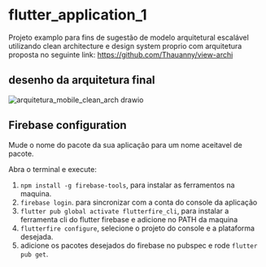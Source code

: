 # flutter_application_1

Projeto examplo para fins de sugestão de modelo arquitetural escalável utilizando clean architecture e design system proprio com arquitetura proposta no seguinte link: https://github.com/Thauanny/view-archi

## desenho da arquitetura final

![arquitetura_mobile_clean_arch drawio](https://github.com/Thauanny/modules-archi/assets/44787914/6978516b-de61-4afe-ba31-2d6ca3f1f711)



## Firebase configuration

Mude o nome do pacote da sua aplicação para um nome aceitavel de pacote.

Abra o terminal e execute:

1. ``npm install -g firebase-tools``, para instalar as ferramentos na maquina.
2. ``firebase login``. para sincronizar com a conta do console da aplicação
3. ``flutter pub global activate flutterfire_cli``, para instalar a ferramenta cli do flutter firebase e adicione no PATH da maquina
4. ``flutterfire configure``, selecione o projeto do console e a plataforma desejada.
5. adicione os pacotes desejados do firebase no pubspec e rode ``flutter pub get``.

